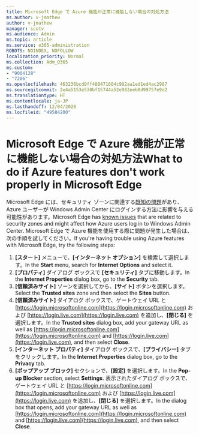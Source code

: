 ```yaml
---
title: Microsoft Edge で Azure 機能が正常に機能しない場合の対処方法
ms.author: v-jmathew
author: v-jmathew
manager: scotv
ms.audience: Admin
ms.topic: article
ms.service: o365-administration
ROBOTS: NOINDEX, NOFOLLOW
localization_priority: Normal
ms.collection: Adm_O365
ms.custom:
- "9004128"
- "7206"
ms.openlocfilehash: 463236bcd9ff480471604c992aa1ed1ed4ac2987
ms.sourcegitcommit: 2e4a5153e530bf15744a52e982eeb0d99757e9d2
ms.translationtype: HT
ms.contentlocale: ja-JP
ms.lasthandoff: 12/04/2020
ms.locfileid: "49584200"
---
```

# <a name="what-to-do-if-azure-features-dont-work-properly-in-microsoft-edge"></a><span data-ttu-id="6073f-102">Microsoft Edge で Azure 機能が正常に機能しない場合の対処方法</span><span class="sxs-lookup"><span data-stu-id="6073f-102">What to do if Azure features don't work properly in Microsoft Edge</span></span>

<span data-ttu-id="6073f-103">Microsoft Edge には、セキュリティ ゾーンに関連する[既知の問題](https://go.microsoft.com/fwlink/?linkid=2140608)があり、Azure ユーザーが Windows Admin Center にログインする方法に影響を与える可能性があります。</span><span class="sxs-lookup"><span data-stu-id="6073f-103">Microsoft Edge has [known issues](https://go.microsoft.com/fwlink/?linkid=2140608) that are related to security zones and might affect how Azure users log in to Windows Admin Center.</span></span> <span data-ttu-id="6073f-104">Microsoft Edge で Azure 機能を使用する際に問題が発生した場合は、次の手順を試してください。</span><span class="sxs-lookup"><span data-stu-id="6073f-104">If you're having trouble using Azure features with Microsoft Edge, try the following steps:</span></span>

1. <span data-ttu-id="6073f-105">**[スタート]** メニューで、**[インターネット オプション]** を検索して選択します。</span><span class="sxs-lookup"><span data-stu-id="6073f-105">In the **Start** menu, search for **Internet Options** and select it.</span></span>
2. <span data-ttu-id="6073f-106">**[プロパティ]** ダイアログ ボックスで **[セキュリティ]** タブに移動します。</span><span class="sxs-lookup"><span data-stu-id="6073f-106">In the **Internet Properties** dialog box, go to the **Security** tab.</span></span>
3. <span data-ttu-id="6073f-107">**[信頼済みサイト]** ゾーンを選択してから、**[サイト]** ボタンを選択します。</span><span class="sxs-lookup"><span data-stu-id="6073f-107">Select the **Trusted sites** zone and then select the **Sites** button.</span></span>
4. <span data-ttu-id="6073f-108">**[信頼済みサイト]** ダイアログ ボックスで、ゲートウェイ URL と [https://login.microsoftonline.com](https://login.microsoftonline.com) および [https://login.live.com](https://login.live.com) を追加し、**[閉じる]** を選択します。</span><span class="sxs-lookup"><span data-stu-id="6073f-108">In the **Trusted sites** dialog box, add your gateway URL as well as [https://login.microsoftonline.com](https://login.microsoftonline.com) and [https://login.live.com](https://login.live.com), and then select **Close**.</span></span>
5. <span data-ttu-id="6073f-109">**[インターネット プロパティ]** ダイアログ ボックスで、**[プライバシー]** タブをクリックします。</span><span class="sxs-lookup"><span data-stu-id="6073f-109">In the **Internet Properties** dialog box, go to the **Privacy** tab.</span></span>
6. <span data-ttu-id="6073f-110">**[ポップアップ ブロック]** セクションで、**[設定]** を選択します。</span><span class="sxs-lookup"><span data-stu-id="6073f-110">In the **Pop-up Blocker** section, select **Settings**.</span></span> <span data-ttu-id="6073f-111">表示されたダイアログ ボックスで、ゲートウェイ URL と [https://login.microsoftonline.com](https://login.microsoftonline.com) および [https://login.live.com](https://login.live.com) を追加し、**[閉じる]** を選択します。</span><span class="sxs-lookup"><span data-stu-id="6073f-111">In the dialog box that opens, add your gateway URL as well as [https://login.microsoftonline.com](https://login.microsoftonline.com) and [https://login.live.com](https://login.live.com), and then select **Close**.</span></span>
